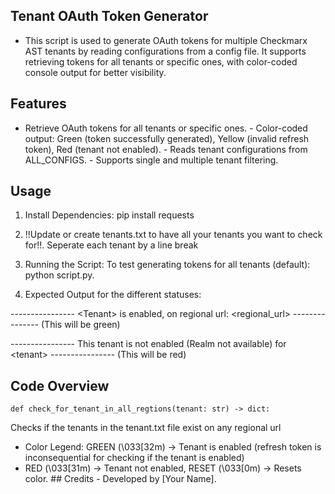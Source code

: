 ## Tenant OAuth Token Generator 
- This script is used to generate OAuth tokens for multiple Checkmarx AST tenants by reading configurations from a config file. It supports retrieving tokens for all tenants or specific ones, with color-coded console output for better visibility. 

## Features 
- Retrieve OAuth tokens for all tenants or specific ones. - Color-coded output: Green (token successfully generated), Yellow (invalid refresh token), Red (tenant not enabled). - Reads tenant configurations from ALL_CONFIGS. - Supports single and multiple tenant filtering.

## Usage 

1) Install Dependencies: 
pip install requests 

2) !!Update or create tenants.txt to have all your tenants you want to check for!!. Seperate each tenant by a line break

3) Running the Script: To test generating tokens for all tenants (default): python script.py. 

4) Expected Output for the different statuses: 

---------------- \<Tenant> is enabled, on regional url: \<regional_url> --------------- (This will be green)

---------------- This tenant is not enabled (Realm not available) for \<tenant> ---------------- (This will be red)

## Code Overview 
``` 
def check_for_tenant_in_all_regtions(tenant: str) -> dict:
```
Checks if the tenants in the tenant.txt file exist on any regional url

- Color Legend: GREEN (\033[32m) → Tenant is enabled (refresh token is inconsequential for checking if the tenant is enabled) 
- RED (\033[31m) → Tenant not enabled, RESET (\033[0m) → Resets color. ## Credits - Developed by [Your Name].
